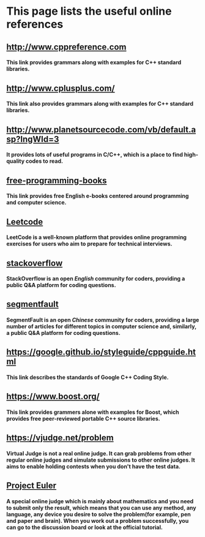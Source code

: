 # This page lists the useful online references

## http://www.cppreference.com
#### This link provides grammars along with examples for C++ standard libraries. 

## http://www.cplusplus.com/
#### This link also provides grammars along with examples for C++ standard libraries. 

## http://www.planetsourcecode.com/vb/default.asp?lngWId=3
#### It provides lots of useful programs in C/C++, which is a place to find high-quality codes to read.

## [free-programming-books](https://github.com/EbookFoundation/free-programming-books/blob/master/free-programming-books.md)

#### This link provides free English e-books centered around programming and computer science.

## [Leetcode](https://leetcode-cn.com/)

#### LeetCode is a well-known platform that provides online programming exercises for users who aim to prepare for technical interviews.

## [stackoverflow](https://stackoverflow.com/)

#### StackOverflow is an open *English* community for coders, providing a public Q&A platform for coding questions.

## [segmentfault](https://segmentfault.com/)

#### SegmentFault is an open *Chinese* community for coders, providing a large number of articles for different topics in computer science and, similarly, a public Q&A platform for coding questions.

## https://google.github.io/styleguide/cppguide.html
#### This link describes the standards of Google C++ Coding Style.

## https://www.boost.org/

#### This link provides grammers alone with examples for Boost, which provides free peer-reviewed portable C++ source libraries.

## https://vjudge.net/problem
#### Virtual Judge is not a real online judge. It can grab problems from other regular online judges and simulate submissions to other online judges. It aims to enable holding contests when you don't have the test data.

## [Project Euler](https://projecteuler.net/)
#### A special online judge which is mainly about mathematics and you need to submit only the result, which means that you can use any method, any language, any device you desire to solve the problem(for example, pen and paper and brain). When you work out a problem successfully, you can go to the discussion board or look at the official tutorial.
